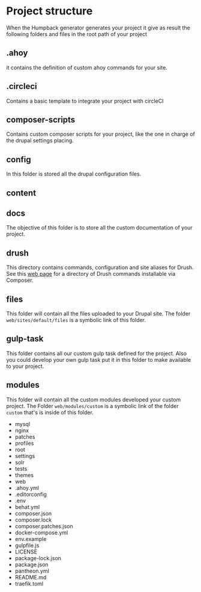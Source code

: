 # Project structure

When the Humpback generator generates your project it give as result the following folders and files in the root path of your project

## .ahoy
it contains the definition of custom ahoy commands for your site.

## .circleci
Contains a basic template to integrate your project with circleCI

## composer-scripts
Contains custom composer scripts for your project, like the one in charge of the drupal settings placing.

## config
In this folder is stored all the drupal configuration files.

## content

## docs
The objective of this folder is to store all the custom documentation of your project.

## drush
This directory contains commands, configuration and site aliases for Drush. See this [web page](https://packagist.org/search/?type=drupal-drush) for a directory of Drush commands installable via Composer.

## files
This folder will contain all the files uploaded to your Drupal site. The folder `web/sites/default/files` is a symbolic link of this folder.

## gulp-task
This folder contains all our custom gulp task defined for the project. Also you could develop your own gulp task put it in this folder to make available to your project.

## modules
This folder will contain all the custom modules developed your custom project. The Folder  `web/modules/custom` is a symbolic link of the folder `custom` that's is inside of this folder.

- mysql
- nginx
- patches
- profiles
- root
- settings
- solr
- tests
- themes
- web
- .ahoy.yml
- .editorconfig
- .env
- behat.yml
- composer.json
- composer.lock
- composer.patches.json
- docker-compose.yml
- env.example
- gulpfile.js
- LICENSE
- package-lock.json
- package.json
- pantheon.yml
- README.md
- traefik.toml
